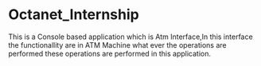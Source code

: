 # Octanet_Internship
This is a Console based application which is Atm Interface,In this interface the functionallity are in ATM Machine what ever the operations are performed these operations are performed in this application.

